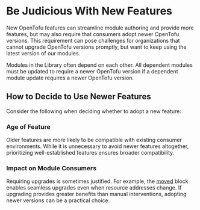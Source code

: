 # Be Judicious With New Features

New OpenTofu features can streamline module authoring and provide more features, but may also require that consumers adopt newer OpenTofu versions. This requirement can pose challenges for organizations that cannot upgrade OpenTofu versions promptly, but want to keep using the latest version of our modules.

Modules in the Library often depend on each other. All dependent modules must be updated to require a newer OpenTofu version if a dependent module update requires a newer OpenTofu version.

## How to Decide to Use Newer Features

Consider the following when deciding whether to adopt a new feature:

### Age of Feature

Older features are more likely to be compatible with existing consumer environments. While it is unnecessary to avoid newer features altogether, prioritizing well-established features ensures broader compatibility.

### Impact on Module Consumers

Requiring upgrades is sometimes justified. For example, the [moved](https://opentofu.org/docs/v1.6/language/modules/develop/refactoring/#moved-block-syntax) block enables seamless upgrades even when resource addresses change. If upgrading provides greater benefits than manual interventions, adopting newer versions can be a practical choice.

